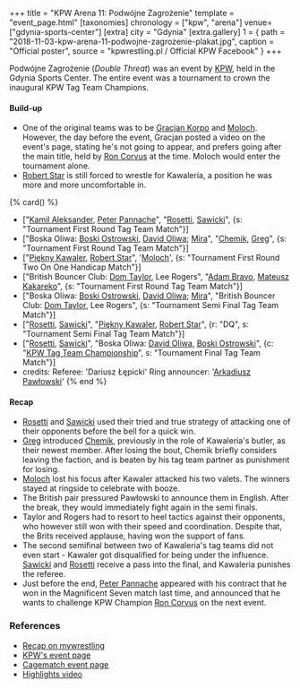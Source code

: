 +++
title = "KPW Arena 11: Podwójne Zagrożenie"
template = "event_page.html"
[taxonomies]
chronology = ["kpw", "arena"]
venue=["gdynia-sports-center"]
[extra]
city = "Gdynia"
[extra.gallery]
1 = { path = "2018-11-03-kpw-arena-11-podwojne-zagrozenie-plakat.jpg", caption = "Official poster", source = "kpwrestling.pl / Official KPW Facebook" }
+++

Podwójne Zagrożenie (_Double Threat_) was an event by [KPW](@/o/kpw.md), held in the Gdynia Sports Center. The entire event was a tournament to crown the inaugural KPW Tag Team Champions.


#### Build-up

* One of the original teams was to be [Gracjan Korpo](@/w/gracjan-korpo.md) and [Moloch](@/w/moloch.md). However, the day before the event, Gracjan posted a video on the event's page, stating he's not going to appear, and prefers going after the main title, held by [Ron Corvus](@/w/ron-corvus.md) at the time. Moloch would enter the tournament alone.
* [Robert Star](@/w/robert-star.md) is still forced to wrestle for Kawaleria, a position he was more and more uncomfortable in.

{% card() %}
- ["[Kamil Aleksander](@/w/kamil-aleksander.md), [Peter Pannache](@/w/peter-pannache.md)",
  "[Rosetti](@/w/rosetti.md), [Sawicki](@/w/sawicki.md)", {s: "Tournament First Round
      Tag Team Match"}]
- ["Boska Oliwa: [Boski Ostrowski](@/w/ostrowski.md), [David Oliwa](@/w/david-oliwa.md);
    [Mira](@/w/mira.md)", "[Chemik](@/w/chemik.md), [Greg](@/w/greg.md)", {s: "Tournament
      First Round Tag Team Match"}]
- ["[Piękny Kawaler](@/w/piekny-kawaler.md), [Robert Star](@/w/robert-star.md)", '[Moloch](@/w/moloch.md)',
  {s: "Tournament First Round Two On One Handicap Match"}]
- ["British Bouncer Club: [Dom Taylor](@/w/dom-taylor.md), Lee Rogers", "[Adam Bravo](@/w/adam-bravo.md),
    [Mateusz Kakareko](@/w/mateusz-kakareko.md)", {s: "Tournament First Round Tag
      Team Match"}]
- ["Boska Oliwa: [Boski Ostrowski](@/w/ostrowski.md), [David Oliwa](@/w/david-oliwa.md);
    [Mira](@/w/mira.md)", "British Bouncer Club: [Dom Taylor](@/w/dom-taylor.md),
    Lee Rogers", {s: "Tournament Semi Final Tag Team Match"}]
- ["[Rosetti](@/w/rosetti.md), [Sawicki](@/w/sawicki.md)", "[Piękny Kawaler](@/w/piekny-kawaler.md),
    [Robert Star](@/w/robert-star.md)", {r: "DQ", s: "Tournament Semi Final Tag Team
      Match"}]
- ["[Rosetti](@/w/rosetti.md), [Sawicki](@/w/sawicki.md)", "Boska Oliwa: [David Oliwa](@/w/david-oliwa.md),
    [Boski Ostrowski](@/w/ostrowski.md)", {c: "[KPW Tag Team Championship](@/c/kpw-tag-team-championship.md)", s: "Tournament
      Final Tag Team Match"}]
- credits:
    Referee: 'Dariusz Łępicki'
    Ring announcer: '[Arkadiusz Pawłowski](@/w/pan-pawlowski.md)'
{% end %}

#### Recap

* [Rosetti](@/w/rosetti.md) and [Sawicki](@/w/sawicki.md) used their tried and true strategy of attacking one of their opponents before the bell for a quick win.
* [Greg](@/w/greg.md) introduced [Chemik](@/w/chemik.md), previously in the role of Kawaleria's butler, as their newest member. After losing the bout, Chemik briefly considers leaving the faction, and is beaten by his tag team partner as punishment for losing.
* [Moloch](@/w/moloch.md) lost his focus after Kawaler attacked his two valets. The winners stayed at ringside to celebrate with booze.
* The British pair pressured Pawłowski to announce them in English. After the break, they would immediately fight again in the semi finals.
* Taylor and Rogers had to resort to heel tactics against their opponents, who however still won with their speed and coordination. Despite that, the Brits received applause, having won the support of fans.
* The second semifinal between two of Kawaleria's tag teams did not even start - Kawaler got disqualified for being under the influence. [Sawicki](@/w/sawicki.md) and [Rosetti](@/w/rosetti.md) receive a pass into the final, and Kawaleria punishes the referee.
* Just before the end, [Peter Pannache](@/w/peter-pannache.md) appeared with his contract that he won in the Magnificent Seven match last time, and announced that he wants to challenge KPW Champion [Ron Corvus](@/w/ron-corvus.md) on the next event.

### References

* [Recap on mywrestling](https://mywrestling.com.pl/kpw-arena-11-podwojne-zagrozenie-relacja/)
* [KPW's event page](https://kpwrestling.pl/events/kpw-arena-11/)
* [Cagematch event page](https://www.cagematch.net/?id=1&nr=215484)
* [Highlights video](https://www.youtube.com/watch?v=JA-12gIh7Uw)
